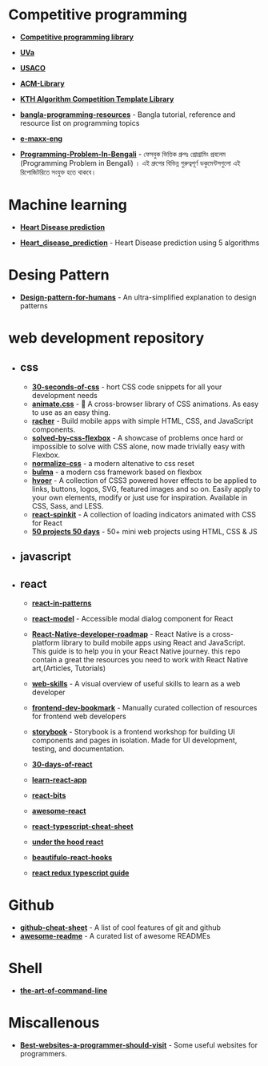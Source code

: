 # Competitive programming

* [**Competitive programming library**](https://github.com/mochow13/competitive-programming-library)

* [**UVa**](https://github.com/morris821028/UVa)
* [**USACO**](https://github.com/bqi343/USACO)
* [**ACM-Library**](https://github.com/AnikSarker/ACM-Library)
* [**KTH Algorithm Competition Template Library**](https://github.com/kth-competitive-programming/kactl)

* [**bangla-programming-resources**](https://github.com/me-shaon/bangla-programming-resources) - Bangla tutorial, reference and resource list on programming topics
* [**e-maxx-eng**](https://github.com/e-maxx-eng/e-maxx-eng)

* [**Programming-Problem-In-Bengali**](https://github.com/hasancse91/Programming-Problem-In-Bengali) - ফেসবুক ভিত্তিক গ্রুপঃ প্রোগ্রামিং প্রবলেম (Programming Problem in Bengali) । এই গ্রুপের বিভিন্ন গুরুত্বপূর্ণ ডকুমেন্টসগুলো এই রিপোজিটরিতে সংযুক্ত হতে থাকবে।

# Machine learning

* [**Heart Disease prediction**](https://github.com/ShubhankarRawat/Heart-Disease-Prediction)

* [**Heart_disease_prediction**](https://github.com/chayandatta/Heart_disease_prediction) - Heart Disease prediction using 5 algorithms

# Desing Pattern 

* [**Design-pattern-for-humans**](https://github.com/kamranahmedse/design-patterns-for-humans) - An ultra-simplified explanation to design patterns


# web development repository 

* ## css
    * [**30-seconds-of-css**](https://github.com/30-seconds/30-seconds-of-css) - hort CSS code snippets for all your development needs
    * [**animate.css**](https://github.com/animate-css/animate.css) - 🍿 A cross-browser library of CSS animations. As easy to use as an easy thing.
    * [**racher**](https://github.com/twbs/ratchet) - Build mobile apps with simple HTML, CSS, and JavaScript components.
    * [**solved-by-css-flexbox**](https://github.com/philipwalton/solved-by-flexbox) - A showcase of problems once hard or impossible to solve with CSS alone, now made trivially easy with Flexbox.
    * [**normalize-css**](https://github.com/necolas/normalize.css) - a modern altenative to css reset 
    * [**bulma**](https://github.com/jgthms/bulma) - a modern css framework based on flexbox
    * [**hvoer**](https://github.com/IanLunn/Hover) - A collection of CSS3 powered hover effects to be applied to links, buttons, logos, SVG, featured images and so on. Easily apply to your own elements, modify or just use for inspiration. Available in CSS, Sass, and LESS.
    * [**react-spinkit**](https://github.com/KyleAMathews/react-spinkit)  - A collection of loading indicators animated with CSS for React
    * [**50 projects 50 days**](https://github.com/bradtraversy/50projects50days) - 50+ mini web projects using HTML, CSS & JS

* ## javascript
* ## react

    * [**react-in-patterns**](https://github.com/krasimir/react-in-patterns)

    * [**react-model**](https://github.com/reactjs/react-modal) - Accessible modal dialog component for React
    * [**React-Native-developer-roadmap**](https://github.com/hayanisaid/React-Native-developer-roadmap) -  React Native is a cross-platform library to build mobile apps using React and JavaScript. This guide is to help you in your React Native journey. this repo contain a great the resources you need to work with React Native art,(Articles, Tutorials)
    * [**web-skills**](https://github.com/andreasbm/web-skills) - A visual overview of useful skills to learn as a web developer
    * [**frontend-dev-bookmark**](https://github.com/dypsilon/frontend-dev-bookmarks) - Manually curated collection of resources for frontend web developers
    * [**storybook**](https://github.com/storybookjs/storybook) - Storybook is a frontend workshop for building UI components and pages in isolation. Made for UI development, testing, and documentation.

    * [**30-days-of-react**](https://github.com/Asabeneh/30-Days-Of-React)
    * [**learn-react-app**](https://github.com/tyroprogrammer/learn-react-app)
    * [**react-bits**](https://github.com/vasanthk/react-bits)

    * [**awesome-react**](https://github.com/enaqx/awesome-react)

    * [**react-typescript-cheat-sheet**](https://github.com/typescript-cheatsheets/react)

    * [**under the hood react**](https://github.com/Bogdan-Lyashenko/Under-the-hood-ReactJS)
    * [**beautifulo-react-hooks**](https://github.com/antonioru/beautiful-react-hooks)

    * [**react redux typescript guide**](https://github.com/piotrwitek/react-redux-typescript-guide)

# Github

* [**github-cheat-sheet**](https://github.com/tiimgreen/github-cheat-sheet) - A list of cool features of git and github
* [**awesome-readme**](https://github.com/Mahedi178/awesome-readme) - A curated list of awesome READMEs
# Shell 

* [**the-art-of-command-line**](https://github.com/jlevy/the-art-of-command-line)
# Miscallenous 

* [**Best-websites-a-programmer-should-visit**](https://github.com/sdmg15/Best-websites-a-programmer-should-visit) - Some useful websites for programmers.
